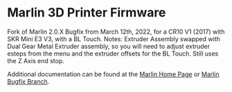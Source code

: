 # Marlin 3D Printer Firmware
Fork of Marlin  2.0.X Bugfix from March 12th, 2022, for a CR10 V1 (2017) with SKR Mini E3 V3, with a BL Touch.
Notes: Extruder Assembly swapped with Dual Gear Metal Extruder assembly, so you will need to adjust extruder esteps from the menu and the extruder offsets for the BL Touch.
Still uses the Z Axis end stop.


Additional documentation can be found at the [Marlin Home Page](https://marlinfw.org/) or [Marlin Bugfix Branch](https://github.com/MarlinFirmware/Marlin/tree/bugfix-2.0.x).

